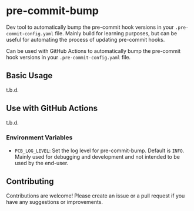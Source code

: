 # pre-commit-bump
Dev tool to automatically bump the pre-commit hook versions in your `.pre-commit-config.yaml` file.
Mainly build for learning purposes, but can be useful for automating the process of updating pre-commit hooks.

Can be used with GitHub Actions to automatically bump the pre-commit hook versions in your `.pre-commit-config.yaml` file.

## Basic Usage

t.b.d.

## Use with GitHub Actions

t.b.d.


### Environment Variables
- `PCB_LOG_LEVEL`: Set the log level for pre-commit-bump. Default is `INFO`. Mainly used for debugging and development 
 and not intended to be used by the end-user.

## Contributing
Contributions are welcome! Please create an issue or a pull request if you have any suggestions or improvements.
